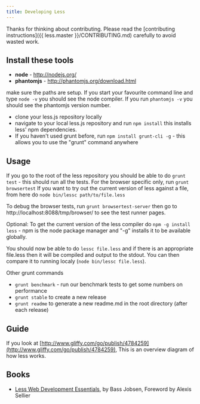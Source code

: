 ```yaml
---
title: Developing Less
---
```


Thanks for thinking about contributing. Please read the [contributing instructions]({{ less.master }}/CONTRIBUTING.md) carefully to avoid wasted work.

## Install these tools

* **node** - <http://nodejs.org/>
* **phantomjs** - <http://phantomjs.org/download.html>

make sure the paths are setup. If you start your favourite command line and type `node -v` you should see the node compiler. If you run `phantomjs -v` you should see the phantomjs version number.

* clone your less.js repository locally
* navigate to your local less.js repository and run `npm install` this installs less' npm dependencies.
* If you haven't used grunt before, run `npm install grunt-cli -g` - this allows you to use the "grunt" command anywhere

## Usage

If you go to the root of the less repository you should be able to do `grunt test` - this should run all the tests. For the browser specific only, run `grunt browsertest` If you want to try out the current version of less against a file, from here do `node bin/lessc path/to/file.less`

To debug the browser tests, run `grunt browsertest-server` then go to http://localhost:8088/tmp/browser/ to see the test runner pages.

Optional: To get the current version of the less compiler do `npm -g install less` - npm is the node package manager and "-g" installs it to be available globally.

You should now be able to do `lessc file.less` and if there is an appropriate file.less then it will be compiled and output to the stdout. You can then compare it to running localy (`node bin/lessc file.less`).

Other grunt commands

* `grunt benchmark` - run our benchmark tests to get some numbers on performance
* `grunt stable` to create a new release
* `grunt readme` to generate a new readme.md in the root directory (after each release)

## Guide

If you look at [http://www.gliffy.com/go/publish/4784259](http://www.gliffy.com/go/publish/4784259),  This is an overview diagram of how less works.

## Books

* [Less Web Development Essentials](http://www.packtpub.com/less-web-development-essentials/book), by Bass Jobsen, Foreword by Alexis Sellier
